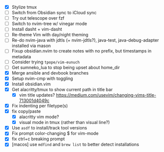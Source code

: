 - [x] Stylize tmux
- [ ] Switch from Obsidian sync to iCloud sync
- [ ] Try out telescope over fzf
- [ ] Switch to nvim-tree w/ vinegar mode
- [ ] Install dasht + vim-dasht
- [ ] Re-theme Vim with day/night theming
- [ ] Re-do nvim-java with jdtls (+ nvim-jdtls?), java-test, java-debug-adapter installed via mason 
- [ ] Fixup obsidian.nvim to create notes with no prefix, but timestamps in metadata
- [ ] Consider trying `tpope/vim-eunuch`
- [ ] Get sumneko_lua to stop being upset about home_dir
- [x] Merge ansible and devbook branches
- [x] Setup nvim-cmp with toggling
- [x] Install obsidian.vim
- [x] Get alacritty/tmux to show current path in title bar
  - [x] vim title updates? https://medium.com/usevim/changing-vims-title-713001d4049c  
- [x] Fix indenting per filetype(s)
- [x] fix copy/paste
  - [x] alacritty vim mode? 
  - [x] visual mode in tmux (rather than visual line?)
- [x] Use `asdf` to install/track tool versions
- [x] Fix prompt color-changing $ for vim-mode
- [x] fix ctrl+c breaking prompt
- [x] [macos] use `mdfind` and `brew list` to better detect installations
